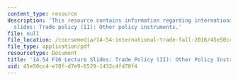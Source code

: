 ```yaml
---
content_type: resource
description: 'This resource contains information regarding international trade lecture
  slides: Trade policy (II): Other policy instruments.'
file: null
file_location: /coursemedia/14-54-international-trade-fall-2016/45e50cc4e70fd7e965291432c4fd70f4_MIT14_54F16_Lecture_21.pdf
file_type: application/pdf
resourcetype: Document
title: '14.54 F16 Lecture Slides: Trade Policy (II): Other Policy Instruments'
uid: 45e50cc4-e70f-d7e9-6529-1432c4fd70f4
---
```

